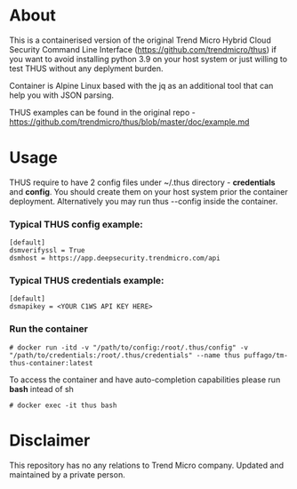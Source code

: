 # About

This is a containerised version of the original Trend Micro Hybrid Cloud Security Command Line Interface (https://github.com/trendmicro/thus) if you want to avoid installing python 3.9 on your host system or just willing to test THUS without any deplyment burden. 

Container is Alpine Linux based with the jq as an additional tool that can help you with JSON parsing. 

THUS examples can be found in the original repo - https://github.com/trendmicro/thus/blob/master/doc/example.md

# Usage

THUS require to have 2 config files under ~/.thus directory - **credentials** and **config**. You should create them on your host system prior the container deployment. Alternatively you may run thus --config inside the container. 

### Typical THUS config example: 

```
[default]
dsmverifyssl = True
dsmhost = https://app.deepsecurity.trendmicro.com/api
```
### Typical THUS credentials example:

```
[default]
dsmapikey = <YOUR C1WS API KEY HERE>
```

### Run the container

```# docker run -itd -v "/path/to/config:/root/.thus/config" -v "/path/to/credentials:/root/.thus/credentials" --name thus puffago/tm-thus-container:latest ```

To access the container and have auto-completion capabilities please run **bash** intead of sh

```# docker exec -it thus bash```

# Disclaimer

This repository has no any relations to Trend Micro company. 
Updated and maintained by a private person.
